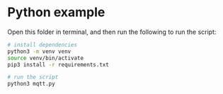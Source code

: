 # Python example

Open this folder in terminal, and then run the following to run the script:

```bash
# install dependencies
python3 -m venv venv
source venv/bin/activate
pip3 install -r requirements.txt

# run the script
python3 mqtt.py
```